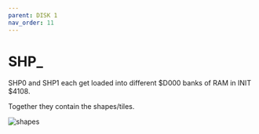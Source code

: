 ```yaml
---
parent: DISK 1
nav_order: 11
---
```


# SHP_

SHP0 and SHP1 each get loaded into different $D000 banks of RAM in INIT $4108.

Together they contain the shapes/tiles.

![shapes](/assets/game/01_SHP.png)
